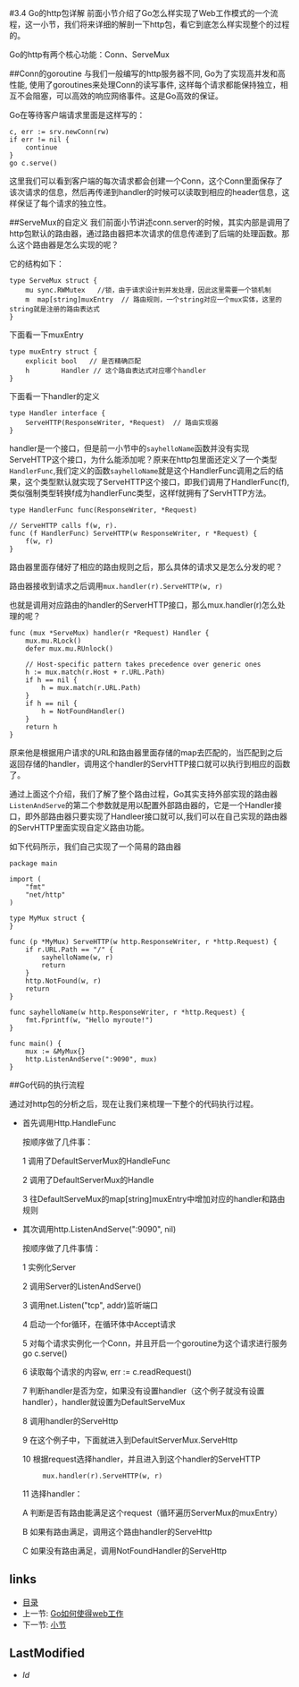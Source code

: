 #3.4 Go的http包详解
前面小节介绍了Go怎么样实现了Web工作模式的一个流程，这一小节，我们将来详细的解剖一下http包，看它到底怎么样实现整个的过程的。

Go的http有两个核心功能：Conn、ServeMux

##Conn的goroutine
与我们一般编写的http服务器不同, Go为了实现高并发和高性能, 使用了goroutines来处理Conn的读写事件, 这样每个请求都能保持独立，相互不会阻塞，可以高效的响应网络事件。这是Go高效的保证。

Go在等待客户端请求里面是这样写的：

	c, err := srv.newConn(rw)
  	if err != nil {
  		continue
  	}
  	go c.serve()

这里我们可以看到客户端的每次请求都会创建一个Conn，这个Conn里面保存了该次请求的信息，然后再传递到handler的时候可以读取到相应的header信息，这样保证了每个请求的独立性。

##ServeMux的自定义
我们前面小节讲述conn.server的时候，其实内部是调用了http包默认的路由器，通过路由器把本次请求的信息传递到了后端的处理函数。那么这个路由器是怎么实现的呢？

它的结构如下：

	type ServeMux struct {
	    mu sync.RWMutex   //锁，由于请求设计到并发处理，因此这里需要一个锁机制
	    m  map[string]muxEntry  // 路由规则，一个string对应一个mux实体，这里的string就是注册的路由表达式
	}
  
下面看一下muxEntry

	type muxEntry struct {
	    explicit bool   // 是否精确匹配
	    h        Handler // 这个路由表达式对应哪个handler
	}

下面看一下handler的定义

	type Handler interface {
	    ServeHTTP(ResponseWriter, *Request)  // 路由实现器
	}

handler是一个接口，但是前一小节中的`sayhelloName`函数并没有实现ServeHTTP这个接口，为什么能添加呢？原来在http包里面还定义了一个类型`HandlerFunc`,我们定义的函数`sayhelloName`就是这个HandlerFunc调用之后的结果，这个类型默认就实现了ServeHTTP这个接口，即我们调用了HandlerFunc(f),类似强制类型转换f成为handlerFunc类型，这样f就拥有了ServHTTP方法。

	type HandlerFunc func(ResponseWriter, *Request)
 
	// ServeHTTP calls f(w, r).
	func (f HandlerFunc) ServeHTTP(w ResponseWriter, r *Request) {
	    f(w, r)
	}

路由器里面存储好了相应的路由规则之后，那么具体的请求又是怎么分发的呢？

路由器接收到请求之后调用`mux.handler(r).ServeHTTP(w, r)`

也就是调用对应路由的handler的ServerHTTP接口，那么mux.handler(r)怎么处理的呢？

	func (mux *ServeMux) handler(r *Request) Handler {
   		mux.mu.RLock()
   		defer mux.mu.RUnlock()
   	
   		// Host-specific pattern takes precedence over generic ones
   		h := mux.match(r.Host + r.URL.Path)
   		if h == nil {
   			h = mux.match(r.URL.Path)
   		}
   		if h == nil {
   			h = NotFoundHandler()
   		}
   		return h
   	}

原来他是根据用户请求的URL和路由器里面存储的map去匹配的，当匹配到之后返回存储的handler，调用这个handler的ServHTTP接口就可以执行到相应的函数了。

通过上面这个介绍，我们了解了整个路由过程，Go其实支持外部实现的路由器 `ListenAndServe`的第二个参数就是用以配置外部路由器的，它是一个Handler接口，即外部路由器只要实现了Handleer接口就可以,我们可以在自己实现的路由器的ServHTTP里面实现自定义路由功能。

如下代码所示，我们自己实现了一个简易的路由器

	package main

	import (
		"fmt"
		"net/http"
	)

	type MyMux struct {
	}

	func (p *MyMux) ServeHTTP(w http.ResponseWriter, r *http.Request) {
		if r.URL.Path == "/" {
			sayhelloName(w, r)
			return
		}
		http.NotFound(w, r)
		return
	}

	func sayhelloName(w http.ResponseWriter, r *http.Request) {
		fmt.Fprintf(w, "Hello myroute!")
	}

	func main() {
		mux := &MyMux{}
		http.ListenAndServe(":9090", mux)
	}

##Go代码的执行流程

通过对http包的分析之后，现在让我们来梳理一下整个的代码执行过程。

- 首先调用Http.HandleFunc

	按顺序做了几件事：

	1 调用了DefaultServerMux的HandleFunc

	2 调用了DefaultServerMux的Handle

	3 往DefaultServeMux的map[string]muxEntry中增加对应的handler和路由规则

- 其次调用http.ListenAndServe(":9090", nil)	

	按顺序做了几件事情：

	1 实例化Server

	2 调用Server的ListenAndServe()

	3 调用net.Listen("tcp", addr)监听端口
	
	4 启动一个for循环，在循环体中Accept请求
	
	5 对每个请求实例化一个Conn，并且开启一个goroutine为这个请求进行服务go c.serve()
	
	6 读取每个请求的内容w, err := c.readRequest()
	
	7 判断handler是否为空，如果没有设置handler（这个例子就没有设置handler），handler就设置为DefaultServeMux

	8 调用handler的ServeHttp
	
	9 在这个例子中，下面就进入到DefaultServerMux.ServeHttp

	10 根据request选择handler，并且进入到这个handler的ServeHTTP

	       mux.handler(r).ServeHTTP(w, r)

	11 选择handler：

    A 判断是否有路由能满足这个request（循环遍历ServerMux的muxEntry）

    B 如果有路由满足，调用这个路由handler的ServeHttp

    C 如果没有路由满足，调用NotFoundHandler的ServeHttp

## links
   * [目录](<preface.md>)
   * 上一节: [Go如何使得web工作](<3.3.md>)
   * 下一节: [小节](<3.5.md>)

## LastModified 
   * $Id$

